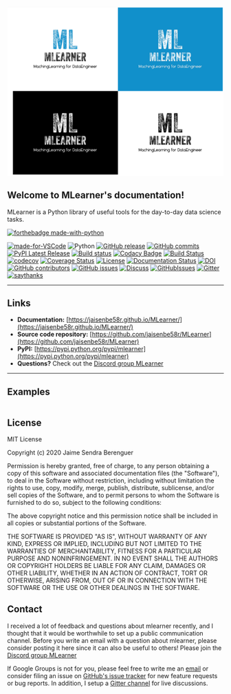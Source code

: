 
![](./img/Carpeta.PNG)

## Welcome to MLearner's documentation!

MLearner is a Python library of useful tools for the day-to-day data science tasks.


[![forthebadge made-with-python](http://ForTheBadge.com/images/badges/made-with-python.svg)](https://www.python.org/)

[![made-for-VSCode](https://img.shields.io/badge/Made%20for-VSCode-1f425f.svg)](https://code.visualstudio.com/)
![Python](https://img.shields.io/badge/python-3.6%20%7C%203.7%20%7C%203.8-blue)
[![GitHub release](https://img.shields.io/github/release/jaisenbe58r/MLearner.svg)](https://GitHub.com/jaisenbe58r/MLearner/releases/)
[![GitHub commits](https://img.shields.io/github/commits-since/jaisenbe58r/MLearner/v0.0.5.svg)](https://GitHub.com/jaisenbe58r/MLearner/commit/)
[![PyPI Latest Release](https://badge.fury.io/py/matplotlib.svg)](https://pypi.org/project/mlearner/)
[![Build status](https://ci.appveyor.com/api/projects/status/7vx20e0h5dxcyla2/branch/master?svg=true)](https://ci.appveyor.com/project/jaisenbe58r/MLearner/branch/master)
[![Codacy Badge](https://api.codacy.com/project/badge/Grade/68209df46c8240b887db5ae5fa3cb410)](https://www.codacy.com/manual/jaisenbe58r/MLearner?utm_source=github.com&amp;utm_medium=referral&amp;utm_content=jaisenbe58r/MLearner&amp;utm_campaign=Badge_Grade)
[![Build Status](https://travis-ci.org/jaisenbe58r/MLearner.svg?branch=master)](https://travis-ci.org/jaisenbe58r/MLearner)
[![codecov](https://codecov.io/gh/jaisenbe58r/MLearner/branch/master/graph/badge.svg)](https://codecov.io/gh/jaisenbe58r/MLearner)
[![Coverage Status](https://coveralls.io/repos/github/jaisenbe58r/MLearner/badge.svg?branch=master)](https://coveralls.io/github/jaisenbe58r/MLearner?branch=master)
[![License](https://img.shields.io/badge/license-MIT-ORANGE.svg)](https://github.com/jaisenbe58r/MLearner/blob/master/LICENSE)
[![Documentation Status](https://readthedocs.org/projects/ansicolortags/badge/?version=latest)](http://ansicolortags.readthedocs.io/?badge=latest)
[![DOI](https://zenodo.org/badge/256283484.svg)](https://zenodo.org/badge/latestdoi/256283484)
[![GitHub contributors](https://img.shields.io/github/contributors/jaisenbe58r/MLearner.svg)](https://GitHub.com/jaisenbe58r/MLearner/graphs/contributors/)
[![GitHub issues](https://img.shields.io/github/issues/jaisenbe58r/MLearner.svg)](https://GitHub.com/jaisenbe58r/MLearner/issues/)
[![Discuss](https://img.shields.io/badge/discuss-DISCORD-PURPLE.svg)](https://discord.gg/HUxahg)
[![GitHubIssues](https://img.shields.io/badge/issue_tracking-github-violet.svg)](https://github.com/jaisenbe58r/MLearner/issues)
[![Gitter](https://img.shields.io/gitter/room/DAVFoundation/DAV-Contributors.svg?style=flat-square)](https://gitter.im/coMLearner/community#)
[![saythanks](https://img.shields.io/badge/say-thanks-ff69b4.svg)](https://saythanks.io/to/kennethreitz)

<hr>

## Links

- **Documentation:** [https://jaisenbe58r.github.io/MLearner/](https://jaisenbe58r.github.io/MLearner/)
- **Source code repository:** [https://github.com/jaisenbe58r/MLearner](https://github.com/jaisenbe58r/MLearner)
- **PyPI:** [https://pypi.python.org/pypi/mlearner](https://pypi.python.org/pypi/mlearner)
- **Questions?** Check out the [Discord group MLearner](https://discordapp.com/invite/HUxahg)

<hr>

## Examples

```python

```


## License

MIT License

Copyright (c) 2020 Jaime Sendra Berenguer

Permission is hereby granted, free of charge, to any person obtaining a copy
of this software and associated documentation files (the "Software"), to deal
in the Software without restriction, including without limitation the rights
to use, copy, modify, merge, publish, distribute, sublicense, and/or sell
copies of the Software, and to permit persons to whom the Software is
furnished to do so, subject to the following conditions:

The above copyright notice and this permission notice shall be included in all
copies or substantial portions of the Software.

THE SOFTWARE IS PROVIDED "AS IS", WITHOUT WARRANTY OF ANY KIND, EXPRESS OR
IMPLIED, INCLUDING BUT NOT LIMITED TO THE WARRANTIES OF MERCHANTABILITY,
FITNESS FOR A PARTICULAR PURPOSE AND NONINFRINGEMENT. IN NO EVENT SHALL THE
AUTHORS OR COPYRIGHT HOLDERS BE LIABLE FOR ANY CLAIM, DAMAGES OR OTHER
LIABILITY, WHETHER IN AN ACTION OF CONTRACT, TORT OR OTHERWISE, ARISING FROM,
OUT OF OR IN CONNECTION WITH THE SOFTWARE OR THE USE OR OTHER DEALINGS IN THE
SOFTWARE.


## Contact

I received a lot of feedback and questions about mlearner recently, and I thought that it would be worthwhile to set up a public communication channel. Before you write an email with a question about mlearner, please consider posting it here since it can also be useful to others! Please join the [Discord group MLearner](https://discordapp.com/invite/HUxahg)

If Google Groups is not for you, please feel free to write me an [email](mailto:jaisenberafel@gmail.com) or consider filing an issue on [GitHub's issue tracker](https://github.com/jaisenbe58r/MLearner/issues) for new feature requests or bug reports. In addition, I setup a [Gitter channel](https://gitter.im/coMLearner/community#) for live discussions.

